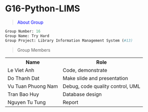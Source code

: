 # G16-Python-LIMS

> <span style="color:blue">About Group</span> 
```python
Group Number: 16
Group Name: Try Hard 
Group Project: Library Information Management System (#13)
```
> Group Members
<table>
  <tr>
    <th> Name </th>
  	<th> Role </th>
  </tr>

  <tr>
  	<td> Le Viet Anh </td>
  	<td> Code, demonstrate </td>
  </tr>
  
  <tr>
  	<td> Do Thanh Dat </td>
  	<td> Make slide and presentation </td>
  </tr>  

  <tr>
  	<td> Vu Tuan Phuong Nam </td>
  	<td> Debug, code quality control, UML </td>
  </tr>

  <tr>
  	<td> Tran Bao Huy </td>
  	<td> Database design </td>
  </tr>
  
  <tr>
  	<td> Nguyen Tu Tung </td>
  	<td> Report </td>
  </tr>  
</table>
